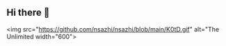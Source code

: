 ## Hi there 👋

<img src="https://github.com/nsazhi/nsazhi/blob/main/K0tD.gif" alt="The Unlimited width="600">

